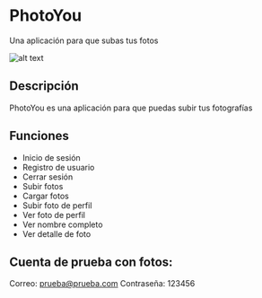 # PhotoYou
Una aplicación para que subas tus fotos

![alt text](https://www.google.com/url?sa=i&url=https%3A%2F%2Fjesuslc.com%2F2016%2F07%2F12%2Fcomo-escribir-un-readme-que-mole%2F&psig=AOvVaw2ROmK77k4lQp-xgkC4JNio&ust=1618222882765000&source=images&cd=vfe&ved=0CAIQjRxqFwoTCIis7ZL89e8CFQAAAAAdAAAAABAD)

## Descripción
PhotoYou es una aplicación para que puedas subir tus fotografías

## Funciones
- Inicio de sesión
- Registro de usuario
- Cerrar sesión
- Subir fotos
- Cargar fotos
- Subir foto de perfil
- Ver foto de perfil
- Ver nombre completo
- Ver detalle de foto

## Cuenta de prueba con fotos:
Correo: prueba@prueba.com
Contraseña: 123456

